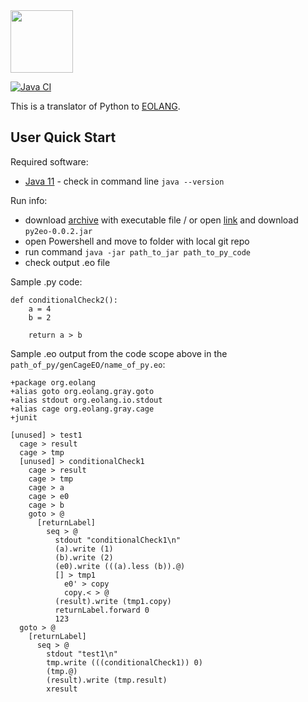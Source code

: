 
<img src="https://www.yegor256.com/images/books/elegant-objects/cactus.svg" height="100px" />

[![Java CI](https://github.com/polystat/py2eo/actions/workflows/github-ci.yml/badge.svg)](https://github.com/polystat/py2eo/actions/workflows/github-ci.yml)

This is a translator of Python to [EOLANG](https://www.eolang.org).

User Quick Start
----
Required software:
* [Java 11](https://download.java.net/openjdk/jdk11/ri/openjdk-11+28_windows-x64_bin.zip) - check in command line `java --version`

Run info:
* download [archive](https://s01.oss.sonatype.org/service/local/repositories/releases/content/org/polystat/py2eo/0.0.2/py2eo-0.0.2.jar) with executable file / or open [link](https://s01.oss.sonatype.org/#nexus-search;quick~py2eo) and download `py2eo-0.0.2.jar`
* open Powershell and move to folder with local git repo
* run command `java -jar path_to_jar path_to_py_code`
* check output .eo file 

Sample .py code:
```
def conditionalCheck2():
    a = 4
    b = 2

    return a > b
```


Sample .eo output from the code scope above in the `path_of_py/genCageEO/name_of_py.eo`:
```
+package org.eolang
+alias goto org.eolang.gray.goto
+alias stdout org.eolang.io.stdout
+alias cage org.eolang.gray.cage
+junit

[unused] > test1
  cage > result
  cage > tmp
  [unused] > conditionalCheck1
    cage > result
    cage > tmp
    cage > a
    cage > e0
    cage > b
    goto > @
      [returnLabel]
        seq > @
          stdout "conditionalCheck1\n"
          (a).write (1)
          (b).write (2)
          (e0).write (((a).less (b)).@)
          [] > tmp1
            e0' > copy
            copy.< > @
          (result).write (tmp1.copy)
          returnLabel.forward 0
          123
  goto > @
    [returnLabel]
      seq > @
        stdout "test1\n"
        tmp.write (((conditionalCheck1)) 0)
        (tmp.@)
        (result).write (tmp.result)
        xresult
```
